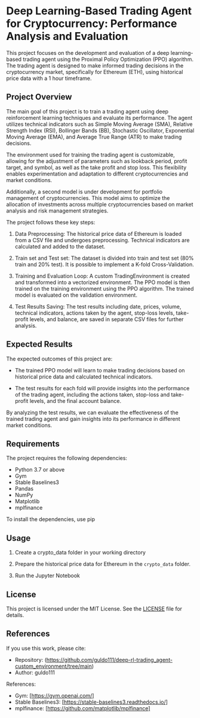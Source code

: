 # Deep Learning-Based Trading Agent for Cryptocurrency: Performance Analysis and Evaluation

This project focuses on the development and evaluation of a deep learning-based trading agent using the Proximal Policy Optimization (PPO) algorithm. The trading agent is designed to make informed trading decisions in the cryptocurrency market, specifically for Ethereum (ETH), using historical price data with a 1 hour timeframe.

## Project Overview

The main goal of this project is to train a trading agent using deep reinforcement learning techniques and evaluate its performance. The agent utilizes technical indicators such as Simple Moving Average (SMA), Relative Strength Index (RSI), Bollinger Bands (BB), Stochastic Oscillator, Exponential Moving Average (EMA), and Average True Range (ATR) to make trading decisions.

The environment used for training the trading agent is customizable, allowing for the adjustment of parameters such as lookback period, profit target, and symbol, as well as the take profit and stop loss. This flexibility enables experimentation and adaptation to different cryptocurrencies and market conditions.

Additionally, a second model is under development for portfolio management of cryptocurrencies. This model aims to optimize the allocation of investments across multiple cryptocurrencies based on market analysis and risk management strategies.

The project follows these key steps:

1. Data Preprocessing: The historical price data of Ethereum is loaded from a CSV file and undergoes preprocessing. Technical indicators are calculated and added to the dataset.

2. Train set and Test set: The dataset is divided into train and test set (80% train and 20% test). It is possible to implement a K-fold Cross-Validation.

3. Training and Evaluation Loop: A custom TradingEnvironment is created and transformed into a vectorized environment. The PPO model is then trained on the training environment using the PPO algorithm. The trained model is evaluated on the validation environment.

4. Test Results Saving: The test results including date, prices, volume, technical indicators, actions taken by the agent, stop-loss levels, take-profit levels, and balance, are saved in separate CSV files for further analysis.

## Expected Results

The expected outcomes of this project are:

- The trained PPO model will learn to make trading decisions based on historical price data and calculated technical indicators.

- The test results for each fold will provide insights into the performance of the trading agent, including the actions taken, stop-loss and take-profit levels, and the final account balance.

By analyzing the test results, we can evaluate the effectiveness of the trained trading agent and gain insights into its performance in different market conditions.


## Requirements

The project requires the following dependencies:

- Python 3.7 or above 
- Gym
- Stable Baselines3
- Pandas
- NumPy
- Matplotlib
- mplfinance

To install the dependencies, use pip


## Usage

1. Create a crypto_data folder in your working directory

1. Prepare the historical price data for Ethereum in the `crypto_data` folder.

2. Run the Jupyter Notebook

## License

This project is licensed under the MIT License. See the [LICENSE](LICENSE) file for details.

## References

If you use this work, please cite:
- Repository: (https://github.com/guldo111/deep-rl-trading_agent-custom_environment/tree/main)
- Author: guldo111

References:
- Gym: [https://gym.openai.com/]
- Stable Baselines3: [https://stable-baselines3.readthedocs.io/]
- mplfinance: [https://github.com/matplotlib/mplfinance]


